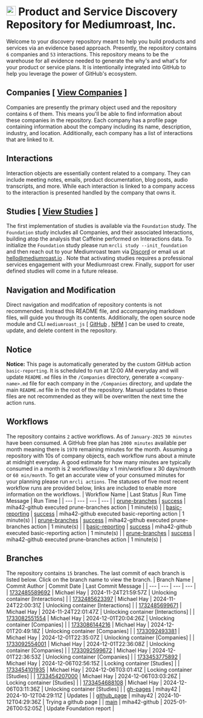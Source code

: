 
# <img src="https://www.mediumroast.io/favicon.png" alt="Mediumroast, Inc. Logo" height="25px" title="Mediumroast, Inc." /> Product and Service Discovery Repository for Mediumroast, Inc.
Welcome to your discovery repository meant to help you build products and services via an evidence based approach.  Presently, the repository contains `6` companies and `53` interactions. This repository means to be the warehouse for all evidence needed to generate the why's and what's for your product or service plans.  It is intentionally integrated into GitHub to help you leverage the power of GitHub's ecosystem.
## Companies [ [View Companies](./Companies/README.md) ]
Companies are presently the primary object used and the repository contains `6` of them.  This means you'll be able to find information about these companies in the repository.  Each company has a profile page containing information about the company including its name, description, industry, and location.  Additionally, each company has a list of interactions that are linked to it.
## Interactions
Interaction objects are essentially content related to a company.  They can include meeting notes, emails, product documentation, blog posts, audio transcripts, and more.  While each interaction is linked to a company access to the interaction is presented handled by the company that owns it.
## Studies [ [View Studies](./Studies/README.md) ]
The first implementation of studies is available via the `Foundation` study.  The `Foundation` study includes all Companies, and their associated Interactions, building atop the analysis that Caffeine performed on Interactions data.  To initialize the `Foundation` study please run `mrcli study --init_foundation` and then reach out to your Mediumroast team via  [Discord](https://discord.gg/ebM4Cf8meK)  or email us at  [hello@mediumroast.io](mailto:hello@mediumroast.io) . Note that activating studies requires a professional services engagement with your Mediumroast crew. Finally, support for user defined studies will come in a future release.

## Navigation and Modification
Direct navigation and modifcation of repository contents is not recommended. Instead this README file, and accompanying markdown files, will guide you through its contents.  Additionally, the open source node module and CLI `mediumroast_js` [ [GitHub](https://github.com/mediumroast/mediumroast_js) ,  [NPM](https://www.npmjs.com/package/mediumroast_js) ] can be used to create, update, and delete content in the repository.
## Notice
**Notice:** This page is automatically generated by the custom GitHub action `basic-reporting`. It is scheduled to run at 12:00 AM everyday and will update `README.md` files in the `/Companies` directory, generate a `<company-name>.md` file for each company in the `/Companies` directory, and update the main `README.md` file in the root of the repository.  Manual updates to these files are not recommended as they will be overwritten the next time the action runs.

## Workflows
The repository contains `2` active workflows. As of `January-2025` `30 minutes` have been consumed. A GitHub free plan has `2000 minutes` available per month meaning there is `1970` remaining minutes for the month. Assuming a repository with 10s of company objects, each workflow runs about a minute at midnight everyday. A good estimate for how many minutes are typically consumed in a month is 2 workflows/day x 1 min/workflow x 30 days/month or `60 min/month`. To get an accurate view of your consumed minutes for your planning please run `mrcli actions`. The statuses of five most recent workflow runs are provided below, links are included to enable more information on the workflows.
 | Workflow Name | Last Status | Run Time Message | Run Time | 
 |  ---  |  ---  |  ---  |  ---  | 
 |  [prune-branches](./.github/workflows/prune-branches.yml)  |  [success](https://github.com/mediumroast/mediumroast_discovery/actions/runs/12970055198)  | miha42-github executed prune-branches action | 1 minute(s) | 
 |  [basic-reporting](./.github/workflows/basic-reporting.yml)  |  [success](https://github.com/mediumroast/mediumroast_discovery/actions/runs/12969918450)  | miha42-github executed basic-reporting action | 1 minute(s) | 
 |  [prune-branches](./.github/workflows/prune-branches.yml)  |  [success](https://github.com/mediumroast/mediumroast_discovery/actions/runs/12960280730)  | miha42-github executed prune-branches action | 1 minute(s) | 
 |  [basic-reporting](./.github/workflows/basic-reporting.yml)  |  [success](https://github.com/mediumroast/mediumroast_discovery/actions/runs/12960110372)  | miha42-github executed basic-reporting action | 1 minute(s) | 
 |  [prune-branches](./.github/workflows/prune-branches.yml)  |  [success](https://github.com/mediumroast/mediumroast_discovery/actions/runs/12941189133)  | miha42-github executed prune-branches action | 1 minute(s) | 


## Branches
The repository contains `15` branches.  The last commit of each branch is listed below.  Click on the branch name to view the branch.
 | Branch Name | Commit Author | Commit Date | Last Commit Message | 
 |  ---  |  ---  |  ---  |  ---  | 
 |  [1732485589692](./tree/1732485589692)  | Michael Hay | 2024-11-24T21:59:57Z | Unlocking container [Interactions] | 
 |  [1732485623397](./tree/1732485623397)  | Michael Hay | 2024-11-24T22:00:31Z | Unlocking container [Interactions] | 
 |  [1732485699671](./tree/1732485699671)  | Michael Hay | 2024-11-24T22:01:47Z | Unlocking container [Interactions] | 
 |  [1733082551554](./tree/1733082551554)  | Michael Hay | 2024-12-01T20:04:26Z | Unlocking container [Companies] | 
 |  [1733086144216](./tree/1733086144216)  | Michael Hay | 2024-12-01T20:49:18Z | Unlocking container [Companies] | 
 |  [1733092493381](./tree/1733092493381)  | Michael Hay | 2024-12-01T22:35:07Z | Unlocking container [Companies] | 
 |  [1733092554001](./tree/1733092554001)  | Michael Hay | 2024-12-01T22:36:08Z | Unlocking container [Companies] | 
 |  [1733092599672](./tree/1733092599672)  | Michael Hay | 2024-12-01T22:36:53Z | Unlocking container [Companies] | 
 |  [1733453775892](./tree/1733453775892)  | Michael Hay | 2024-12-06T02:56:15Z | Locking container [Studies] | 
 |  [1733454101935](./tree/1733454101935)  | Michael Hay | 2024-12-06T03:01:41Z | Locking container [Studies] | 
 |  [1733454207000](./tree/1733454207000)  | Michael Hay | 2024-12-06T03:03:26Z | Locking container [Studies] | 
 |  [1733454688108](./tree/1733454688108)  | Michael Hay | 2024-12-06T03:11:36Z | Unlocking container [Studies] | 
 |  [gh-pages](./tree/gh-pages)  | mihay42 | 2024-10-12T04:29:11Z | Updates | 
 |  [github_page](./tree/github_page)  | mihay42 | 2024-10-12T04:29:36Z | Trying a github page | 
 |  [main](./tree/main)  | miha42-github | 2025-01-26T00:52:05Z | Update Foundation report | 
